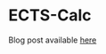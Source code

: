 # ECTS-Calc

Blog post available [here](http://juchnowicz.com.pl/index.php/2018/04/30/first-ios-app-hello-world/)
